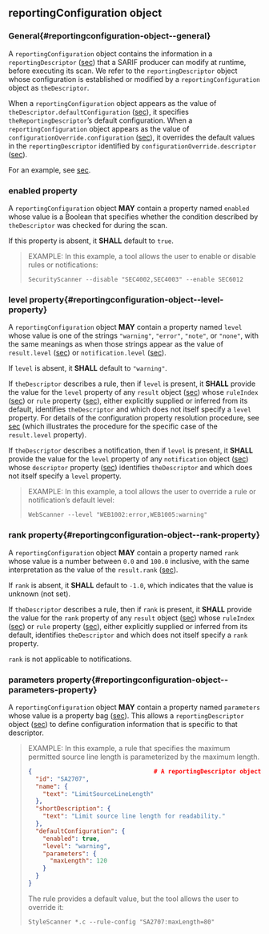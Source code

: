 ## reportingConfiguration object

### General{#reportingconfiguration-object--general}

A `reportingConfiguration` object contains the information in a `reportingDescriptor` ([sec](#reportingdescriptor-object)) that a SARIF producer can modify at runtime, before executing its scan. We refer to the `reportingDescriptor` object whose configuration is established or modified by a `reportingConfiguration` object as `theDescriptor`.

When a `reportingConfiguration` object appears as the value of `theDescriptor.defaultConfiguration` ([sec](#defaultconfiguration-property)), it specifies `theReportingDescriptor`’s default configuration. When a `reportingConfiguration` object appears as the value of `configurationOverride.configuration` ([sec](#configuration-property)), it overrides the default values in the `reportingDescriptor` identified by `configurationOverride.descriptor` ([sec](#configurationoverride-object--descriptor-property)).

For an example, see [sec](#reportingconfiguration-object--parameters-property).

### enabled property

A `reportingConfiguration` object **MAY** contain a property named `enabled` whose value is a Boolean that specifies whether the condition described by `theDescriptor` was checked for during the scan.

If this property is absent, it **SHALL** default to `true`.

> EXAMPLE: In this example, a tool allows the user to enable or disable rules or notifications:
> 
>     SecurityScanner --disable "SEC4002,SEC4003" --enable SEC6012

### level property{#reportingconfiguration-object--level-property}

A `reportingConfiguration` object **MAY** contain a property named `level` whose value is one of the strings `"warning"`, `"error"`, `"note"`, or `"none"`, with the same meanings as when those strings appear as the value of `result.level` ([sec](#result-object--level-property)) or `notification.level` ([sec](#notification-object--level-property)).

If `level` is absent, it **SHALL** default to `"warning"`.

If `theDescriptor` describes a rule, then if `level` is present, it **SHALL** provide the value for the `level` property of any `result` object ([sec](#result-object)) whose `ruleIndex` ([sec](#ruleindex-property)) or `rule` property ([sec](#rule-property)), either explicitly supplied or inferred from its default, identifies `theDescriptor` and which does not itself specify a `level` property. For details of the configuration property resolution procedure, see [sec](#result-object--level-property) (which illustrates the procedure for the specific case of the `result.level` property).

If `theDescriptor` describes a notification, then if `level` is present, it **SHALL** provide the value for the `level` property of any `notification` object ([sec](#notification-object)) whose `descriptor` property ([sec](#notification-object--descriptor-property)) identifies `theDescriptor` and which does not itself specify a `level` property.

> EXAMPLE: In this example, a tool allows the user to override a rule or notification’s default level:
> 
>     WebScanner --level "WEB1002:error,WEB1005:warning"

### rank property{#reportingconfiguration-object--rank-property}

A `reportingConfiguration` object **MAY** contain a property named `rank` whose value is a number between `0.0` and `100.0` inclusive, with the same interpretation as the value of the `result.rank` ([sec](#result-object--rank-property)).

If `rank` is absent, it **SHALL** default to `-1.0`, which indicates that the value is unknown (not set).

If `theDescriptor` describes a rule, then if `rank` is present, it **SHALL** provide the value for the `rank` property of any `result` object ([sec](#result-object)) whose `ruleIndex` ([sec](#ruleindex-property)) or `rule` property ([sec](#rule-property)), either explicitly supplied or inferred from its default, identifies `theDescriptor` and which does not itself specify a `rank` property.

`rank` is not applicable to notifications.

### parameters property{#reportingconfiguration-object--parameters-property}

A `reportingConfiguration` object **MAY** contain a property named `parameters` whose value is a property bag ([sec](#property-bags)). This allows a `reportingDescriptor` object ([sec](#reportingdescriptor-object)) to define configuration information that is specific to that descriptor.

> EXAMPLE: In this example, a rule that specifies the maximum permitted source line length is parameterized by the maximum length.
> 
> ```json
> {                                  # A reportingDescriptor object (§3.49).
>   "id": "SA2707",
>   "name": {
>     "text": "LimitSourceLineLength"
>   },
>   "shortDescription": {
>     "text": "Limit source line length for readability."
>   },
>   "defaultConfiguration": {
>     "enabled": true,
>     "level": "warning",
>     "parameters": {
>       "maxLength": 120
>     }
>   }
> }
> ```
> 
> The rule provides a default value, but the tool allows the user to override it:
> 
>     StyleScanner *.c --rule-config "SA2707:maxLength=80"
